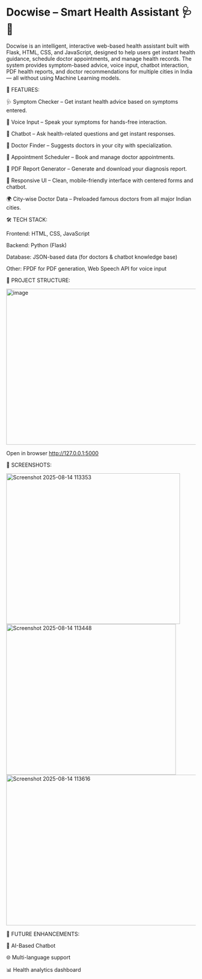 
# Docwise – Smart Health Assistant 🩺🤖
Docwise is an intelligent, interactive web-based health assistant built with Flask, HTML, CSS, and JavaScript, designed to help users get instant health guidance, schedule doctor appointments, and manage health records.
The system provides symptom-based advice, voice input, chatbot interaction, PDF health reports, and doctor recommendations for multiple cities in India — all without using Machine Learning models.

🚀 FEATURES:

🩺 Symptom Checker – Get instant health advice based on symptoms entered.

🎤 Voice Input – Speak your symptoms for hands-free interaction.

💬 Chatbot – Ask health-related questions and get instant responses.

🏥 Doctor Finder – Suggests doctors in your city with specialization.

📅 Appointment Scheduler – Book and manage doctor appointments.

📄 PDF Report Generator – Generate and download your diagnosis report.

🎨 Responsive UI – Clean, mobile-friendly interface with centered forms and chatbot.

🌍 City-wise Doctor Data – Preloaded famous doctors from all major Indian cities.

🛠️ TECH STACK:

Frontend: HTML, CSS, JavaScript

Backend: Python (Flask)

Database: JSON-based data (for doctors & chatbot knowledge base)

Other: FPDF for PDF generation, Web Speech API for voice input

📂 PROJECT STRUCTURE:


<img width="633" height="414" alt="image" src="https://github.com/user-attachments/assets/f1e39d2d-4f83-461e-bf28-559e685a3433" />


Open in browser
http://127.0.0.1:5000

📸 SCREENSHOTS:

<img width="462" height="400" alt="Screenshot 2025-08-14 113353" src="https://github.com/user-attachments/assets/b0385845-e4cc-4295-bad5-f80a65d5f2e6" />


<img width="451" height="400" alt="Screenshot 2025-08-14 113448" src="https://github.com/user-attachments/assets/ef2e4866-7fcf-4290-8e07-79154d530af3" />


<img width="868" height="400" alt="Screenshot 2025-08-14 113616" src="https://github.com/user-attachments/assets/4d11b0b5-9208-4e66-824a-c921d5cf6b81" />



📅 FUTURE ENHANCEMENTS:

🧠 AI-Based Chatbot

🌐 Multi-language support

📊 Health analytics dashboard


